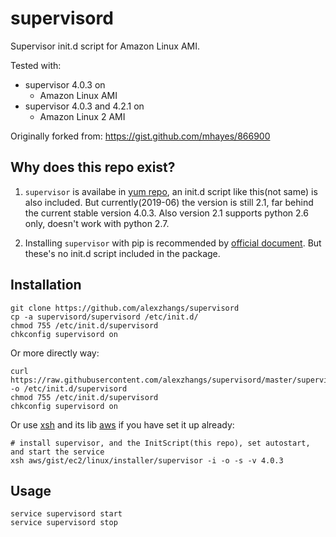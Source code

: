 # supervisord

Supervisor init.d script for Amazon Linux AMI.

Tested with:

* supervisor 4.0.3 on
  * Amazon Linux AMI
* supervisor 4.0.3 and 4.2.1 on
  * Amazon Linux 2 AMI

Originally forked from: https://gist.github.com/mhayes/866900

## Why does this repo exist?
1. `supervisor` is availabe in
   [yum repo](http://supervisord.org/installing.html#installing-a-distribution-package),
   an init.d script like this(not same) is also included. But
   currently(2019-06) the version is still 2.1, far behind the current
   stable version 4.0.3. Also version 2.1 supports python 2.6 only,
   doesn't work with python 2.7.
   
2. Installing `supervisor` with pip is recommended by [official
document](http://supervisord.org/index.html). But these's no init.d
script included in the package.


## Installation

```
git clone https://github.com/alexzhangs/supervisord
cp -a supervisord/supervisord /etc/init.d/
chmod 755 /etc/init.d/supervisord
chkconfig supervisord on
```

Or more directly way:

```
curl https://raw.githubusercontent.com/alexzhangs/supervisord/master/supervisord -o /etc/init.d/supervisord
chmod 755 /etc/init.d/supervisord
chkconfig supervisord on
```

Or use [xsh](https://github.com/alexzhangs/xsh) and its lib [aws](https://github.com/xsh-lib/aws) if you have set it up already:

```
# install supervisor, and the InitScript(this repo), set autostart, and start the service
xsh aws/gist/ec2/linux/installer/supervisor -i -o -s -v 4.0.3
```

## Usage

```
service supervisord start
service supervisord stop
```
